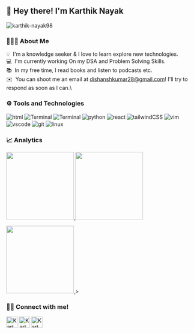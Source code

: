 <h2> 👋 Hey there! I'm Karthik Nayak</h2><img src="https://komarev.com/ghpvc/?username=Dishansh-Kumar8&label=Visitors&color=32cd32&style=flat-square" alt="karthik-nayak98"/>

### 👨🏻‍💻 About Me

💡 &nbsp;I'm a knowledge seeker & I love to learn explore new technologies.\
💻 &nbsp;I'm currently working On my DSA and Problem Solving Skills.\
📚 &nbsp;In my free time, I read books and listen to podcasts etc.\
✉️ &nbsp;You can shoot me an email at dishanshkumar28@gmail.com! I'll try to respond as soon as I can.\


### ⚙️ Tools and Technologies

<p align="left">
<!--  <img align="center" src="assets/c.svg" alt="c"/>
 <img align="center" src="assets/c++.svg" alt="c++"/> -->
 <img align="center" src="assets/html.svg" alt="html"/>
 <img align="center" src="assets/css.svg" alt="Terminal"/>
 <img align="center" src="assets/javascript.svg" alt="Terminal"/>
 <img align="center" src="assets/python.svg" alt="python"/>
 <img align="center" src="assets/react.svg" alt="react"/>
 <img align="center" src="assets/tailwindcss.svg" alt="tailwindCSS"/>
 <img align="center" src="/assets/vim.svg" alt="vim"/>
 <img align="center" src="assets/vscode.svg" alt="vscode"/>
 <img align="center" src="assets/git.svg" alt="git"/>
 <img align="center" src="assets/linux.svg" alt="linux"/>
</p>


### 📈 Analytics

<p align="left">
<a href="https://github.com/Dishansh-Kumar">
  <img height='180em' src="https://github-readme-stats.vercel.app/api?username=Karthik-Nayak98&show_icons=true&theme=algolia&count_private=true">
  <img height='180em' src="https://github-readme-stats.anuraghazra1.vercel.app/api/top-langs/?username=Dishansh-Kumar&layout=compact&theme=algolia&langs_count=8" />
</a>
</p>

<p align="left">
    <a href="https://github.com/Dishansh-Kumar">
        <img height="180em" src="https://github-readme-streak-stats.herokuapp.com/?&user=Dishansh-Kumar&theme=algolia"/>
    </a>
   >
</p>

### 🤝🏻 Connect with me!

<p align="left">

 <a href="https://www.linkedin.com/in/dishanshkumar/">
  <img align="left" alt="Karthik Nayak | LinkedIN" width="30px" src="https://img.icons8.com/color/50/000000/linkedin.png" />
 </a>

 <a href="mailto:dishanshkumar28@gmail.com" target="blank">
  <img align="left" src="https://img.icons8.com/color/48/000000/gmail--v1.png" alt="Karthik Nayak | Gmail" width="30px"/>
 </a>
 <a href="https://github.com/Dishansh-Kumar" target="blank">
  <img align="left" src="https://img.icons8.com/color/48/000000/github--v1.png" alt="Karthik Nayak | GitHub" width="30px"/>
 </a>

</p>

<br/>





<!-- Links of Definitions -->

[linkedin]: https://www.linkedin.com/in/dishanshkumar
[gmail]: mailto:dishanshkumar28@gmail.com "Lets connect through email"
[github]: https://github.com/Dishansh-Kumar



<!-- Social links



 <a href="https://www.linkedin.com/in/dishanshkumar/" target="_blank">
<img src=https://img.shields.io/badge/linkedin-%231E77B5.svg?&style=for-the-badge&logo=linkedin&logoColor=white alt=linkedin style="margin-bottom: 5px;" />
</a>

<a href="https://github.com/Dishansh-Kumar" target="blank"><img src="https://img.shields.io/badge/Website-3b5998?style=for-the-badge&logo=google-chrome&logoColor=white" alt=karthiknayak98 style="margin-bottom: 5px;" /></a>


<a href="mailto:dishanshkumar28@gmail.com" target="blank"><img src="https://img.shields.io/badge/-Gmail-EA4335?style=for-the-badge&logo=Gmail&logoColor=white" alt="karthiknayak98" style="margin-bottom: 5px;"/></a>
</div>
-->

<!-- Gifs
<img src="https://media.giphy.com/media/LnQjpWaON8nhr21vNW/giphy.gif" width="40">
<img src="https://media.giphy.com/media/WUlplcMpOCEmTGBtBW/giphy.gif" width="40">
<img src="https://media.giphy.com/media/ZCN6F3FAkwsyOGU2RS/giphy.gif" width="40">
<img src="https://media.giphy.com/media/j2pOGeGYKe2xCCKwfi/giphy.gif" width="40">
-->

<!--
